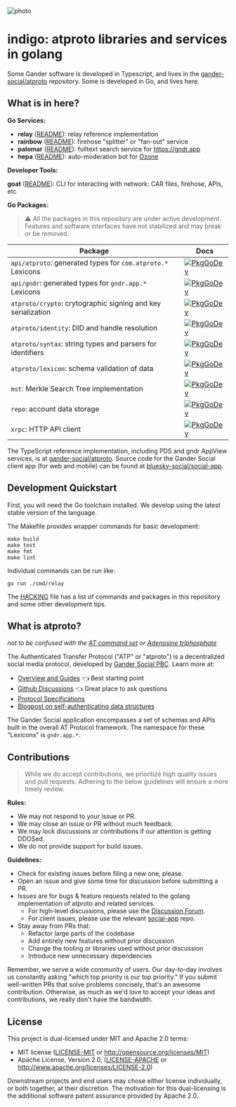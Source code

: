 ![photo](https://static.bnewbold.net/tmp/indigo_serac.jpeg)

# indigo: atproto libraries and services in golang

Some Gander software is developed in Typescript, and lives in the [gander-social/atproto](https://github.com/bluesky-social/atproto) repository. Some is developed in Go, and lives here.

## What is in here?

**Go Services:**

- **relay** ([README](./cmd/relay/README.md)): relay reference implementation
- **rainbow** ([README](./cmd/rainbow/README.md)): firehose "splitter" or "fan-out" service
- **palomar** ([README](./cmd/palomar/README.md)): fulltext search service for <https://gndr.app>
- **hepa** ([README](./cmd/hepa/README.md)): auto-moderation bot for [Ozone](https://ozone.tools)

**Developer Tools:**

**goat** ([README](./cmd/goat/README.md)): CLI for interacting with network: CAR files, firehose, APIs, etc

**Go Packages:**

> ⚠️ All the packages in this repository are under active development. Features and software interfaces have not stabilized and may break or be removed.

| Package                                                      | Docs                                                                                                                                                                    |
|--------------------------------------------------------------| ----------------------------------------------------------------------------------------------------------------------------------------------------------------------- |
| `api/atproto`: generated types for `com.atproto.*` Lexicons  | [![PkgGoDev](https://pkg.go.dev/badge/mod/github.com/gander-social/gander-indigo-sovereign/api/atproto)](https://pkg.go.dev/mod/github.com/gander-social/gander-indigo-sovereign/api/atproto)           |
| `api/gndr`: generated types for `gndr.app.*` Lexicons         | [![PkgGoDev](https://pkg.go.dev/badge/mod/github.com/gander-social/gander-indigo-sovereign/api/gndr)](https://pkg.go.dev/mod/github.com/gander-social/gander-indigo-sovereign/api/gndr)                 |
| `atproto/crypto`: crytographic signing and key serialization | [![PkgGoDev](https://pkg.go.dev/badge/mod/github.com/gander-social/gander-indigo-sovereign/atproto/crypto)](https://pkg.go.dev/mod/github.com/gander-social/gander-indigo-sovereign/atproto/crypto)     |
| `atproto/identity`: DID and handle resolution                | [![PkgGoDev](https://pkg.go.dev/badge/mod/github.com/gander-social/gander-indigo-sovereign/atproto/identity)](https://pkg.go.dev/mod/github.com/gander-social/gander-indigo-sovereign/atproto/identity) |
| `atproto/syntax`: string types and parsers for identifiers   | [![PkgGoDev](https://pkg.go.dev/badge/mod/github.com/gander-social/gander-indigo-sovereign/atproto/syntax)](https://pkg.go.dev/mod/github.com/gander-social/gander-indigo-sovereign/atproto/syntax)     |
| `atproto/lexicon`: schema validation of data                 | [![PkgGoDev](https://pkg.go.dev/badge/mod/github.com/gander-social/gander-indigo-sovereign/atproto/lexicon)](https://pkg.go.dev/mod/github.com/gander-social/gander-indigo-sovereign/atproto/lexicon)     |
| `mst`: Merkle Search Tree implementation                     | [![PkgGoDev](https://pkg.go.dev/badge/mod/github.com/gander-social/gander-indigo-sovereign/mst)](https://pkg.go.dev/mod/github.com/gander-social/gander-indigo-sovereign/mst)                           |
| `repo`: account data storage                                 | [![PkgGoDev](https://pkg.go.dev/badge/mod/github.com/gander-social/gander-indigo-sovereign/repo)](https://pkg.go.dev/mod/github.com/gander-social/gander-indigo-sovereign/repo)                         |
| `xrpc`: HTTP API client                                      | [![PkgGoDev](https://pkg.go.dev/badge/mod/github.com/gander-social/gander-indigo-sovereign/xrpc)](https://pkg.go.dev/mod/github.com/gander-social/gander-indigo-sovereign/xrpc)                         |

The TypeScript reference implementation, including PDS and gndr AppView services, is at [gander-social/atproto](https://github.com/bluesky-social/atproto). Source code for the Gander Social client app (for web and mobile) can be found at [bluesky-social/social-app](https://github.com/bluesky-social/social-app).

## Development Quickstart

First, you will need the Go toolchain installed. We develop using the latest stable version of the language.

The Makefile provides wrapper commands for basic development:

    make build
    make test
    make fmt
    make lint

Individual commands can be run like:

    go run ./cmd/relay

The [HACKING](./HACKING.md) file has a list of commands and packages in this repository and some other development tips.

## What is atproto?

_not to be confused with the [AT command set](https://en.wikipedia.org/wiki/Hayes_command_set) or [Adenosine triphosphate](https://en.wikipedia.org/wiki/Adenosine_triphosphate)_

The Authenticated Transfer Protocol ("ATP" or "atproto") is a decentralized social media protocol, developed by [Gander Social PBC](https://gndr.social). Learn more at:

- [Overview and Guides](https://atproto.com/guides/overview) 👈 Best starting point
- [Github Discussions](https://github.com/bluesky-social/atproto/discussions) 👈 Great place to ask questions
- [Protocol Specifications](https://atproto.com/specs/atp)
- [Blogpost on self-authenticating data structures](https://gndr.social/about/blog/3-6-2022-a-self-authenticating-social-protocol)

The Gander Social application encompasses a set of schemas and APIs built in the overall AT Protocol framework. The namespace for these "Lexicons" is `gndr.app.*`.

## Contributions

> While we do accept contributions, we prioritize high quality issues and pull requests. Adhering to the below guidelines will ensure a more timely review.

**Rules:**

- We may not respond to your issue or PR.
- We may close an issue or PR without much feedback.
- We may lock discussions or contributions if our attention is getting DDOSed.
- We do not provide support for build issues.

**Guidelines:**

- Check for existing issues before filing a new one, please.
- Open an issue and give some time for discussion before submitting a PR.
- Issues are for bugs & feature requests related to the golang implementation of atproto and related services.
  - For high-level discussions, please use the [Discussion Forum](https://github.com/bluesky-social/atproto/discussions).
  - For client issues, please use the relevant [social-app](https://github.com/bluesky-social/social-app) repo.
- Stay away from PRs that:
  - Refactor large parts of the codebase
  - Add entirely new features without prior discussion
  - Change the tooling or libraries used without prior discussion
  - Introduce new unnecessary dependencies

Remember, we serve a wide community of users. Our day-to-day involves us constantly asking "which top priority is our top priority." If you submit well-written PRs that solve problems concisely, that's an awesome contribution. Otherwise, as much as we'd love to accept your ideas and contributions, we really don't have the bandwidth.

## License

This project is dual-licensed under MIT and Apache 2.0 terms:

- MIT license ([LICENSE-MIT](https://github.com/gander-social/gander-indigo-sovereign/blob/main/LICENSE-MIT) or http://opensource.org/licenses/MIT)
- Apache License, Version 2.0, ([LICENSE-APACHE](https://github.com/gander-social/gander-indigo-sovereign/blob/main/LICENSE-APACHE) or http://www.apache.org/licenses/LICENSE-2.0)

Downstream projects and end users may chose either license individually, or both together, at their discretion. The motivation for this dual-licensing is the additional software patent assurance provided by Apache 2.0.
